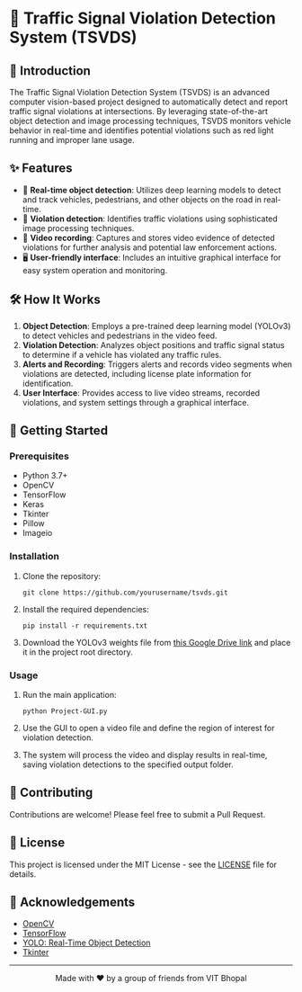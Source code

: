 # 🚦 Traffic Signal Violation Detection System (TSVDS)

## 📖 Introduction

The Traffic Signal Violation Detection System (TSVDS) is an advanced computer vision-based project designed to automatically detect and report traffic signal violations at intersections. By leveraging state-of-the-art object detection and image processing techniques, TSVDS monitors vehicle behavior in real-time and identifies potential violations such as red light running and improper lane usage.

## ✨ Features

- 🚗 **Real-time object detection**: Utilizes deep learning models to detect and track vehicles, pedestrians, and other objects on the road in real-time.
- 🚨 **Violation detection**: Identifies traffic violations using sophisticated image processing techniques.
- 🎥 **Video recording**: Captures and stores video evidence of detected violations for further analysis and potential law enforcement actions.
- 🖥️ **User-friendly interface**: Includes an intuitive graphical interface for easy system operation and monitoring.

## 🛠️ How It Works

1. **Object Detection**: Employs a pre-trained deep learning model (YOLOv3) to detect vehicles and pedestrians in the video feed.
2. **Violation Detection**: Analyzes object positions and traffic signal status to determine if a vehicle has violated any traffic rules.
3. **Alerts and Recording**: Triggers alerts and records video segments when violations are detected, including license plate information for identification.
4. **User Interface**: Provides access to live video streams, recorded violations, and system settings through a graphical interface.

## 🚀 Getting Started

### Prerequisites

- Python 3.7+
- OpenCV
- TensorFlow
- Keras
- Tkinter
- Pillow
- Imageio

### Installation

1. Clone the repository:
   ```
   git clone https://github.com/yourusername/tsvds.git
   ```

2. Install the required dependencies:
   ```
   pip install -r requirements.txt
   ```

3. Download the YOLOv3 weights file from [this Google Drive link](https://drive.google.com/file/d/115SO4hr8LFtB316YtZd0Xm4YXVCk4nnB/view?usp=sharing) and place it in the project root directory.

### Usage

1. Run the main application:
   ```
   python Project-GUI.py
   ```

2. Use the GUI to open a video file and define the region of interest for violation detection.

3. The system will process the video and display results in real-time, saving violation detections to the specified output folder.

## 🤝 Contributing

Contributions are welcome! Please feel free to submit a Pull Request.

## 📄 License

This project is licensed under the MIT License - see the [LICENSE](LICENSE) file for details.

## 🙏 Acknowledgements

- [OpenCV](https://opencv.org/)
- [TensorFlow](https://www.tensorflow.org/)
- [YOLO: Real-Time Object Detection](https://pjreddie.com/darknet/yolo/)
- [Tkinter](https://docs.python.org/3/library/tkinter.html)

---

<p align="center">Made with ❤️ by a group of friends from VIT Bhopal</p>
